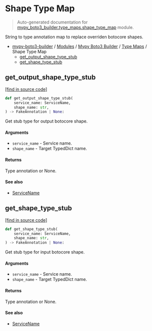 # Shape Type Map

> Auto-generated documentation for [mypy_boto3_builder.type_maps.shape_type_map](https://github.com/youtype/mypy_boto3_builder/blob/main/mypy_boto3_builder/type_maps/shape_type_map.py) module.

String to type annotation map to replace overriden botocore shapes.

- [mypy-boto3-builder](../../README.md#mypy_boto3_builder) / [Modules](../../MODULES.md#mypy-boto3-builder-modules) / [Mypy Boto3 Builder](../index.md#mypy-boto3-builder) / [Type Maps](index.md#type-maps) / Shape Type Map
    - [get_output_shape_type_stub](#get_output_shape_type_stub)
    - [get_shape_type_stub](#get_shape_type_stub)

## get_output_shape_type_stub

[[find in source code]](https://github.com/youtype/mypy_boto3_builder/blob/main/mypy_boto3_builder/type_maps/shape_type_map.py#L122)

```python
def get_output_shape_type_stub(
    service_name: ServiceName,
    shape_name: str,
) -> FakeAnnotation | None:
```

Get stub type for output botocore shape.

#### Arguments

- `service_name` - Service name.
- `shape_name` - Target TypedDict name.

#### Returns

Type annotation or None.

#### See also

- [ServiceName](../service_name.md#servicename)

## get_shape_type_stub

[[find in source code]](https://github.com/youtype/mypy_boto3_builder/blob/main/mypy_boto3_builder/type_maps/shape_type_map.py#L97)

```python
def get_shape_type_stub(
    service_name: ServiceName,
    shape_name: str,
) -> FakeAnnotation | None:
```

Get stub type for input botocore shape.

#### Arguments

- `service_name` - Service name.
- `shape_name` - Target TypedDict name.

#### Returns

Type annotation or None.

#### See also

- [ServiceName](../service_name.md#servicename)

